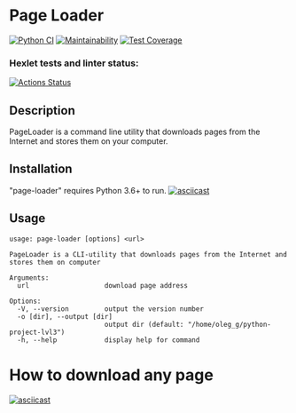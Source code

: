 # Page Loader
[![Python CI](https://github.com/oleglego94/python-project-lvl3/workflows/Python%20CI/badge.svg)](https://github.com/oleglego94/python-project-lvl3/actions?query=workflow%3A%22Python+CI%22)
[![Maintainability](https://api.codeclimate.com/v1/badges/a3661889ee56a5d47607/maintainability)](https://codeclimate.com/github/oleglego94/python-project-lvl3/maintainability)
[![Test Coverage](https://api.codeclimate.com/v1/badges/a3661889ee56a5d47607/test_coverage)](https://codeclimate.com/github/oleglego94/python-project-lvl3/test_coverage)
### Hexlet tests and linter status:
[![Actions Status](https://github.com/oleglego94/python-project-lvl3/workflows/hexlet-check/badge.svg)](https://github.com/oleglego94/python-project-lvl3/actions?query=workflow%3Ahexlet-check)
## Description
PageLoader is a command line utility that downloads pages from the Internet and stores them on your computer.
## Installation
"page-loader" requires Python 3.6+ to run.
[![asciicast](https://asciinema.org/a/PWDzMbV27SsT63DwbJ9StlK9x.svg)](https://asciinema.org/a/PWDzMbV27SsT63DwbJ9StlK9x)
## Usage
```
usage: page-loader [options] <url>

PageLoader is a CLI-utility that downloads pages from the Internet and stores them on computer

Arguments:
  url                   download page address

Options:
  -V, --version         output the version number
  -o [dir], --output [dir]
                        output dir (default: "/home/oleg_g/python-project-lvl3")
  -h, --help            display help for command
  ```
# How to download any page 
[![asciicast](https://asciinema.org/a/nx8ZSJkU89uLF9wEpMGx2s1qb.svg)](https://asciinema.org/a/nx8ZSJkU89uLF9wEpMGx2s1qb)